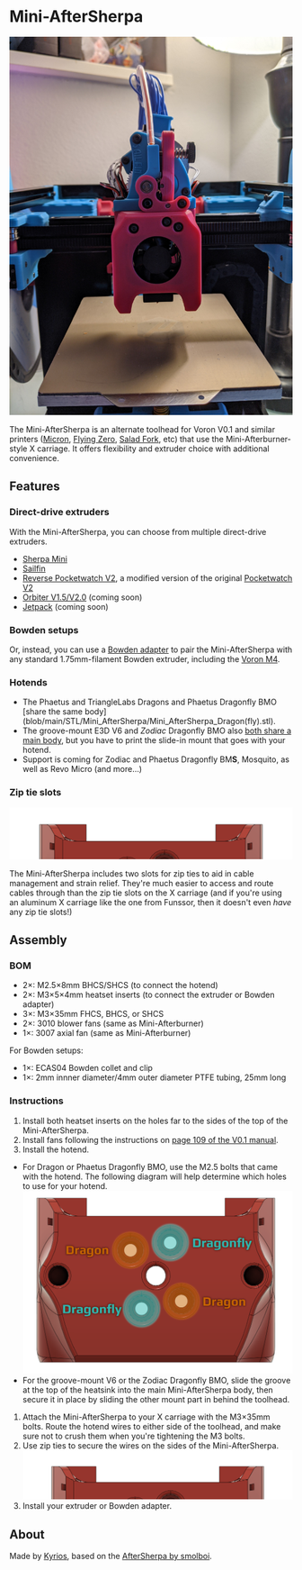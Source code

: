 # Mini-AfterSherpa

![](images/mini-aftersherpa-hero.jpg)

The Mini-AfterSherpa is an alternate toolhead for Voron V0.1 and similar printers ([Micron](https://github.com/hartk1213/micron), [Flying Zero](https://github.com/zruncho3d/f-zero), [Salad Fork](https://github.com/YeriWyn/Salad_Fork), etc) that use the Mini-Afterburner-style X carriage. It offers flexibility and extruder choice with additional convenience.

## Features

### Direct-drive extruders

With the Mini-AfterSherpa, you can choose from multiple direct-drive extruders.

- [Sherpa Mini](https://github.com/Annex-Engineering/Sherpa_Mini-Extruder)
- [Sailfin](https://github.com/CroXY3D/Sailfin-Extruder)
- [Reverse Pocketwatch V2](tree/main/STL/Reversed_PocketWatch2/), a modified version of the original [Pocketwatch V2](https://github.com/VoronDesign/Pocket-Watch)
- [Orbiter V1.5/V2.0](https://www.thingiverse.com/thing:4725897) (coming soon)
- [Jetpack](https://github.com/VoronDesign/Jetpack-Extruder) (coming soon)

### Bowden setups

Or, instead, you can use a [Bowden adapter](https://github.com/Annex-Engineering/Sherpa_Mini-Extruder/tree/master/Toolheads/Hartk1213_Bowden_Adapter_Voron0) to pair the Mini-AfterSherpa with any standard 1.75mm-filament Bowden extruder, including the [Voron M4](https://github.com/VoronDesign/Mobius-Extruder/).

### Hotends

- The Phaetus and TriangleLabs Dragons and Phaetus Dragonfly BMO [share the same body](blob/main/STL/Mini_AfterSherpa/Mini_AfterSherpa_Dragon(fly\).stl).
- The groove-mount E3D V6 and _Zodiac_ Dragonfly BMO also [both share a main body](blob/main/STL/Mini_AfterSherpa/Mini_AfterSherpa_Zodiac_BMO_Plus_V6_Body_x1.stl), but you have to print the slide-in mount that goes with your hotend.
- Support is coming for Zodiac and Phaetus Dragonfly BM**S**, Mosquito, as well as Revo Micro (and more…)

### Zip tie slots

![](images/zip-tie-slots.png)

The Mini-AfterSherpa includes two slots for zip ties to aid in cable management and strain relief. They're much easier to access and route cables through than the zip tie slots on the X carriage (and if you're using an aluminum X carriage like the one from Funssor, then it doesn't even _have_ any zip tie slots!)

## Assembly

### BOM

- 2×: M2.5×8mm BHCS/SHCS (to connect the hotend)
- 2×: M3×5×4mm heatset inserts (to connect the extruder or Bowden adapter)
- 3×: M3×35mm FHCS, BHCS, or SHCS
- 2×: 3010 blower fans (same as Mini-Afterburner)
- 1×: 3007 axial fan (same as Mini-Afterburner)

For Bowden setups:

- 1×: ECAS04 Bowden collet and clip
- 1×: 2mm innner diameter/4mm outer diameter PTFE tubing, 25mm long

### Instructions

1. Install both heatset inserts on the holes far to the sides of the top of the Mini-AfterSherpa.
1. Install fans following the instructions on [page 109 of the V0.1 manual](https://github.com/VoronDesign/Voron-0/raw/Voron0.1/Manuals/Assembly_Manual_0.1.pdf).
1. Install the hotend. 
  - For Dragon or Phaetus Dragonfly BMO, use the M2.5 bolts that came with the hotend. The following diagram will help determine which holes to use for your hotend.
   ![](images/hotend-mounting-holes.png)  
  - For the groove-mount V6 or the Zodiac Dragonfly BMO, slide the groove at the top of the heatsink into the main Mini-AfterSherpa body, then secure it in place by sliding the other mount part in behind the toolhead.
1. Attach the Mini-AfterSherpa to your X carriage with the M3×35mm bolts. Route the hotend wires to either side of the toolhead, and make sure not to crush them when you're tightening the M3 bolts.
1. Use zip ties to secure the wires on the sides of the Mini-AfterSherpa.   
   ![](images/zip-tie-slots.png)
1. Install your extruder or Bowden adapter.

## About

Made by [Kyrios](https://github.com/KurioHonoo), based on the [AfterSherpa by smolboi](https://www.thingiverse.com/thing:4977800).

